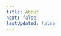 ```yaml
---
title: About
next: false
lastUpdated: false
---
```


<script setup>
import { VPTeamMembers } from 'vitepress/theme'
const members = [
  {
    avatar: '/profile.png',
    name: 'Kanako',
    title: 'Creator'
  }
]
</script>
<VPTeamMembers size="medium" :members="members" />
